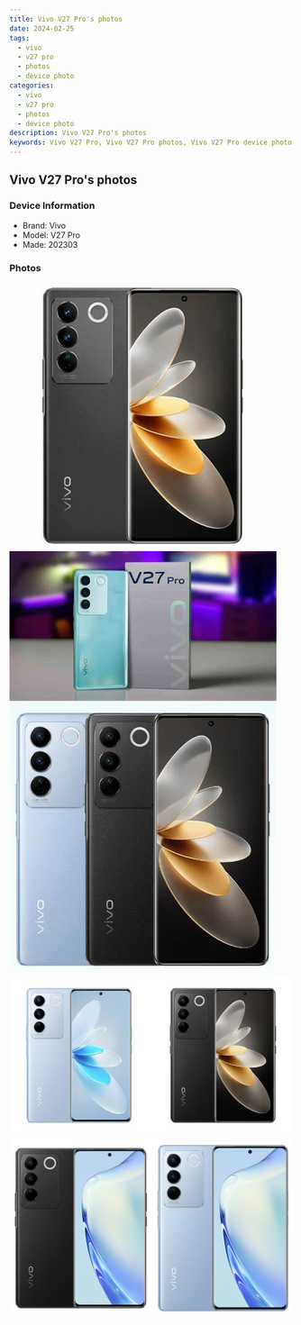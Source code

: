 ```yaml
---
title: Vivo V27 Pro's photos
date: 2024-02-25
tags: 
  - vivo
  - v27 pro
  - photos
  - device photo
categories: 
  - vivo
  - v27 pro
  - photos
  - device photo
description: Vivo V27 Pro's photos
keywords: Vivo V27 Pro, Vivo V27 Pro photos, Vivo V27 Pro device photo
---
```


## Vivo V27 Pro's photos

### Device Information

- Brand: Vivo
- Model: V27 Pro
- Made: 202303

### Photos

![/images/best-assets/devices/vivo/vivo-v27-pro/1.jpg](/images/best-assets/devices/vivo/vivo-v27-pro/1.jpg)
![/images/best-assets/devices/vivo/vivo-v27-pro/2.jpg](/images/best-assets/devices/vivo/vivo-v27-pro/2.jpg)
![/images/best-assets/devices/vivo/vivo-v27-pro/3.jpg](/images/best-assets/devices/vivo/vivo-v27-pro/3.jpg)
![/images/best-assets/devices/vivo/vivo-v27-pro/4.jpg](/images/best-assets/devices/vivo/vivo-v27-pro/4.jpg)
![/images/best-assets/devices/vivo/vivo-v27-pro/5.jpg](/images/best-assets/devices/vivo/vivo-v27-pro/5.jpg)
